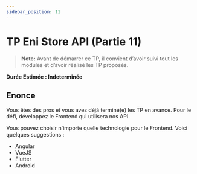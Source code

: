 ```yaml
---
sidebar_position: 11
---
```


# TP Eni Store API (Partie 11)

> **Note:** Avant de démarrer ce TP, il convient d’avoir suivi tout les modules et d’avoir réalisé les TP proposés.

**Durée Estimée : Indeterminée**

## Enonce

Vous êtes des pros et vous avez déjà terminé(e) les TP en avance. Pour le défi, développez le Frontend qui utilisera nos API.

Vous pouvez choisir n'importe quelle technologie pour le Frontend. Voici quelques suggestions :
- Angular
- VueJS
- Flutter
- Android